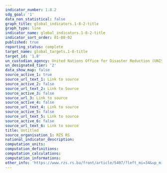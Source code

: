 ```yaml
---
indicator_number: 1.8.2
sdg_goal: '1'
data_non_statistical: false
graph_title: global_indicators.1-8-2-title
graph_type: line
indicator_name: global_indicators.1-8-2-title
indicator_sort_order: 01-08-02
published: true
reporting_status: complete
target_name: global_targets.1-8-title
target_id: '1.8'
un_custodian_agency: United Nations Office for Disaster Reduction (UNISDR)
un_designated_tier: '2'
data_show_map: false
source_active_1: true
source_url_text_1: Link to source
source_active_2: false
source_url_text_2: Link to Source
source_active_3: false
source_url_3: Link to source
source_active_4: false
source_url_text_4: Link to source
source_active_5: false
source_url_text_5: Link to source
source_active_6: false
source_url_text_6: Link to source
title: Untitled
source_organisation_1: RZS RS
national_indicator_description: 
computation_units: 
computation_definitions: 
computation_calculations: 
computation_informations: 
other_info: 'https://www.rzs.rs.ba/front/article/5407/?left_mi=34&up_mi=12&add=34'
---
```

